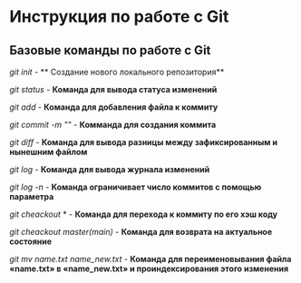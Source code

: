 # Инструкция по работе с Git

## Базовые команды по работе с Git

*git init* - ** Создание нового локального репозитория**

*git status* - **Команда для вывода статуса изменений**

*git add* - **Команда для добавления файла к коммиту**

*git commit -m "<message>"* - **Комманда для cоздания коммита**

*git diff* - **Команда для вывода разницы между зафиксированным и нынешним файлом**

*git log* - **Команда для вывода журнала изменений**

*git log -n <limit>* - **Команда ограничивает число коммитов с помощью параметра**

*git cheackout* <commit code>* - **Команда для перехода к коммиту по его хэш коду**

*git cheackout master(main)* - **Команда для возврата на актуальное состояние**

*git mv name.txt name_new.txt* - **Команда для переименовывания файла «name.txt» в «name_new.txt» и проиндексирования этого изменения**